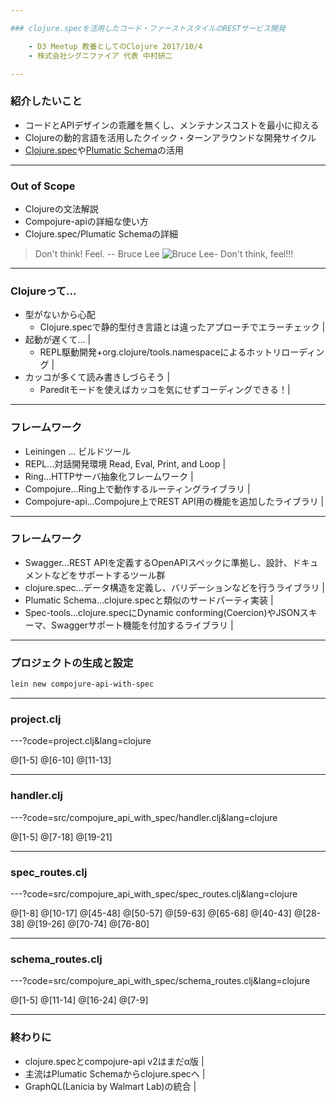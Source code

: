 ```yaml
---

### clojure.specを活用したコード・ファーストスタイルのRESTサービス開発

	- D3 Meetup 教養としてのClojure 2017/10/4
	- 株式会社シグニファイア 代表 中村研二

---
```


### 紹介したいこと

* コードとAPIデザインの乖離を無くし、メンテナンスコストを最小に抑える
* Clojureの動的言語を活用したクイック・ターンアラウンドな開発サイクル
* [Clojure.spec](https://www.thoughtworks.com/radar/tools/clojure-spec)や[Plumatic Schema](https://github.com/plumatic/schema)の活用

---

### Out of Scope

* Clojureの文法解説
* Compojure-apiの詳細な使い方
* Clojure.spec/Plumatic Schemaの詳細

> Don't think! Feel. -- Bruce Lee
![Bruce Lee- Don't think, feel!!!](https://i.makeagif.com/media/11-28-2015/I2ALwE.gif)

---

### Clojureって...

- 型がないから心配
    - Clojure.specで静的型付き言語とは違ったアプローチでエラーチェック |
- 起動が遅くて... |
    - REPL駆動開発+org.clojure/tools.namespaceによるホットリローディング |
- カッコが多くて読み書きしづらそう | 
    - Pareditモードを使えばカッコを気にせずコーディングできる！|

---

### フレームワーク

- Leiningen ... ビルドツール 
- REPL...対話開発環境 Read, Eval, Print, and Loop |
- Ring...HTTPサーバ抽象化フレームワーク |
- Compojure...Ring上で動作するルーティングライブラリ |
- Compojure-api...Compojure上でREST API用の機能を追加したライブラリ |

---

### フレームワーク

- Swagger...REST APIを定義するOpenAPIスペックに準拠し、設計、ドキュメントなどをサポートするツール群
- clojure.spec...データ構造を定義し、バリデーションなどを行うライブラリ |
- Plumatic Schema...clojure.specと類似のサードパーティ実装 |
- Spec-tools...clojure.specにDynamic conforming(Coercion)やJSONスキーマ、Swaggerサポート機能を付加するライブラリ |

---

### プロジェクトの生成と設定

```bash
lein new compojure-api-with-spec
```

---

### project.clj 

---?code=project.clj&lang=clojure

@[1-5]
@[6-10]
@[11-13]

---

### handler.clj

---?code=src/compojure_api_with_spec/handler.clj&lang=clojure

@[1-5]
@[7-18]
@[19-21]

---

### spec_routes.clj

---?code=src/compojure_api_with_spec/spec_routes.clj&lang=clojure

@[1-8]
@[10-17]
@[45-48]
@[50-57]
@[59-63]
@[65-68]
@[40-43]
@[28-38]
@[19-26]
@[70-74]
@[76-80]

---

### schema_routes.clj

---?code=src/compojure_api_with_spec/schema_routes.clj&lang=clojure

@[1-5]
@[11-14]
@[16-24]
@[7-9]

---

### 終わりに

- clojure.specとcompojure-api v2はまだα版 |
- 主流はPlumatic Schemaからclojure.specへ | 
- GraphQL(Lanicia by Walmart Lab)の統合 | 
